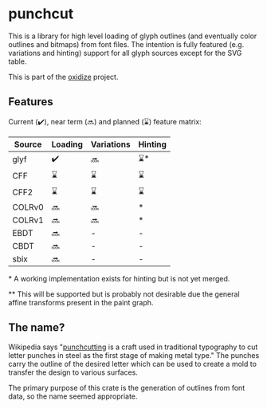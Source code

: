 # punchcut

This is a library for high level loading of glyph outlines (and eventually color outlines and bitmaps)
from font files. The intention is fully featured (e.g. variations and hinting) support for all glyph sources
except for the SVG table.

This is part of the [oxidize](https://github.com/googlefonts/oxidize) project.

## Features

Current (✔️), near term (🔜) and planned (⌛) feature matrix:

| Source | Loading | Variations | Hinting |
|--------|---------|------------|---------|
| glyf   | ✔️     |  🔜        | ⌛*    |
| CFF    | ⌛     | ⌛         | ⌛     |
| CFF2   | ⌛     | ⌛         | ⌛     |
| COLRv0 | 🔜     | 🔜         | *      |
| COLRv1 | 🔜     | 🔜         | *      |
| EBDT   | 🔜     | -          | -      |
| CBDT   | 🔜     | -          | -      |
| sbix   | 🔜     | -          | -      |

\* A working implementation exists for hinting but is not yet merged.

\*\* This will be supported but is probably not desirable due the general affine transforms
present in the paint graph.

## The name?

Wikipedia says "[punchcutting](https://en.wikipedia.org/wiki/Punchcutting) is a craft used in traditional
typography to cut letter punches in steel as the first stage of making metal type." The punches carry the
outline of the desired letter which can be used to create a mold to transfer the design to various
surfaces.

The primary purpose of this crate is the generation of outlines from font data, so the name seemed
appropriate.

